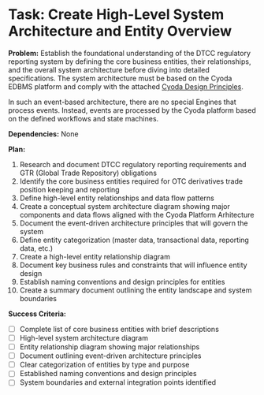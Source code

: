 # Task: Create High-Level System Architecture and Entity Overview

**Problem:** Establish the foundational understanding of the DTCC regulatory reporting system by defining the core business entities, their relationships, and the overall system architecture before diving into detailed specifications. The system architecture must be based on the Cyoda EDBMS platform and comply with the attached [Cyoda Design Principles](../../specification/dtcc-reporting/cyoda-design-principles.md).

In such an event-based architecture, there are no special Engines that process events. Instead, events are processed by the Cyoda platform based on the defined workflows and state machines.

**Dependencies:** None

**Plan:**
1. Research and document DTCC regulatory reporting requirements and GTR (Global Trade Repository) obligations
2. Identify the core business entities required for OTC derivatives trade position keeping and reporting
3. Define high-level entity relationships and data flow patterns
4. Create a conceptual system architecture diagram showing major components and data flows aligned with the Cyoda Platform Arhitecture
5. Document the event-driven architecture principles that will govern the system
6. Define entity categorization (master data, transactional data, reporting data, etc.)
7. Create a high-level entity relationship diagram
8. Document key business rules and constraints that will influence entity design
9. Establish naming conventions and design principles for entities
10. Create a summary document outlining the entity landscape and system boundaries

**Success Criteria:** 
- [ ] Complete list of core business entities with brief descriptions
- [ ] High-level system architecture diagram
- [ ] Entity relationship diagram showing major relationships
- [ ] Document outlining event-driven architecture principles
- [ ] Clear categorization of entities by type and purpose
- [ ] Established naming conventions and design principles
- [ ] System boundaries and external integration points identified
